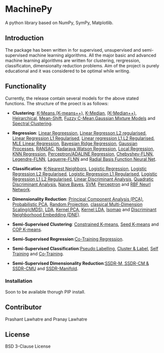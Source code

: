 # MachinePy
A python library based on NumPy, SymPy, Matplotlib.

## Introduction
The package has been written in for supervised, unsupervised and semi-supervised machine learning algorithms. All the major basic and advanced machine learning algorithms are written for clustering, rergression, classificaton, dimensionalty reduction problems. Aim of the project is purely educational and it was considered to be optimal while writing.

## Functionality
Currently, the release contain several models for the above stated functions. The structure of the proect is as follows:
* **Clustering**: [K-Means],[(K-means++)], [K-Median], [(K-Median++)], [Heirarchical], [Mean-Shift], [Fuzzy C-Mean],[Gaussian Mixture Models] and [Spectral Clustering]. 
* **Regression**: [Linear Regreession], [Linear Regresson L2 regularised], [Linear Regression L1 Regularised], [Linear regression L1,L2 Regularised], [MLE Linear Regression], [Bayesian Ridge Regression], [Gaussian Processes], [RANSAC], [Nadaraya Watson Regression], [Local Regression], [KNN Regression], [Perceptron/ADALINE Regression], [Chebyshev-FLNN], [Legendre-FLNN], [Laguerre-FLNN] and [Radial Basis Function Neural Net]. 
* **Classification**: [K-Nearest Neighbors], [Logistic Regression], [Logistic Regression L2 Regularised], [Logistic Regression L1 Regularised], [Logistic Regression L1 L2 Regularised], [Linear Discriminant Analysis], [Quadratic Discriminant Analysis], [Naive Bayes], [SVM], [Perceptron] and [RBF Neurl Network].

* **Dimensionality Reduction**: [Principal Component Analysis (PCA)], [Probabilistic PCA], [Random Projection], [classical Multi-Dimension Scaling(cMDS)], [LDA], [Kernel PCA], [Kernel LDA], [Isomap] and [Discriminant Neighborhood Embedding (DNE)].


* **Semi-Supervised Clustering**: [Constrained K-means], [Seed K-means] and [COP K-means].
* **Semi-Supervised Regression**:[Co-Training Regression].
* **Semi-Supervised Classification**:[Pseudo Labelling], [Cluster & Label], [Self Training] and [Co-Training].
* **Semi-Supervised Dimensionality Reduction**:[SSDR-M, SSDR-CM & SSDR-CMU] and [SSDR-Manifold].

### Installation

Soon to be available thorugh PIP install.  

## Contributor
Prashant Lawhatre and Pranay Lawhatre

License
----

BSD 3-Clause License

[Linear Regreession]:<https://github.com/pvlawhatre/MachinePy/tree/master/Regression/Linear%20Regression%20L1>  
[Linear Regresson L2 regularised]: <https://github.com/pvlawhatre/MachinePy/tree/master/Regression/LInear%20Regression%20L2>  
[Linear Regression L1 Regularised]:<https://github.com/pvlawhatre/MachinePy/tree/master/Regression/Linear%20Regression%20L1>  
[Linear regression L1,L2 Regularised]:<https://github.com/pvlawhatre/MachinePy/tree/master/Regression/Linear%20Regression%20L1L2>  
[MLE Linear Regression]:<https://github.com/pvlawhatre/MachinePy/tree/master/Regression/MLE%20Linear%20Regression>  
[Bayesian Ridge Regression]:<https://github.com/pvlawhatre/MachinePy/tree/master/Regression/Bayesian%20Ridge%20Regression>  
[Gaussian Processes]:<https://github.com/pvlawhatre/MachinePy/tree/master/Regression/Gaussian%20Processes>  
[RANSAC]:<https://github.com/pvlawhatre/MachinePy/tree/master/Regression/RANSAC>  
[Nadaraya Watson Regression]:<https://github.com/pvlawhatre/MachinePy/tree/master/Regression/Nadaraya-Watson%20Regression>  
[Local Regression]:<https://github.com/pvlawhatre/MachinePy/tree/master/Regression/Local%20Regression>  
[KNN Regression]:<https://github.com/pvlawhatre/MachinePy/tree/master/Regression/KNN%20Regression>  
[Perceptron/ADALINE Regression]:<https://github.com/pvlawhatre/MachinePy/tree/master/Regression/Perceptron_ADALINE%20Regression>   
[Radial Basis Function Neural Net]:<https://github.com/pvlawhatre/MachinePy/tree/master/Regression/RBF%20Neural%20Nets>  
[K-Nearest Neighbors]: <https://github.com/pvlawhatre/MachinePy/tree/master/Classification/KNN>  
[Logistic Regression]:<https://github.com/pvlawhatre/MachinePy/tree/master/Classification/Logistic%20Regression>  
[Logistic Regression L2 Regularised]:<https://github.com/pvlawhatre/MachinePy/tree/master/Classification/Logitic%20Regression%20L2>  
[Logistic Regression L1 Regularised]:<https://github.com/pvlawhatre/MachinePy/tree/master/Classification/Logistic%20Regression%20L1>  
[Logistic Regression L1 L2 Regularised]:<https://github.com/pvlawhatre/MachinePy/tree/master/Classification/Logistic%20Regression%20L1L2>  
[Linear Discriminant Analysis]:<https://github.com/pvlawhatre/MachinePy/tree/master/Classification/LDA>  
[Quadratic Discriminant Analysis]:<https://github.com/pvlawhatre/MachinePy/tree/master/Classification/QDA>  
[Naive Bayes]:<https://github.com/pvlawhatre/MachinePy/tree/master/Classification/Naive%20Bayes>  
[SVM]:<https://github.com/pvlawhatre/MachinePy/tree/master/Classification/SVM>  
[Perceptron]:<https://github.com/pvlawhatre/MachinePy/tree/master/Classification/Perceptron>  
[RBF Neurl Network]:<https://github.com/pvlawhatre/MachinePy/tree/master/Classification/RBF%20Neural%20Net>  
[Principal Component Analysis (PCA)]:<https://github.com/pvlawhatre/MachinePy/tree/master/Dimensionality%20Redcuction/PCA>  
[Probabilistic PCA]:<https://github.com/pvlawhatre/MachinePy/tree/master/Dimensionality%20Redcuction/Probabilistic%20PCA>  
[Random Projection]:<https://github.com/pvlawhatre/MachinePy/tree/master/Dimensionality%20Redcuction/Random%20Projection>  
[classical Multi-Dimension Scaling(cMDS)]:<https://github.com/pvlawhatre/MachinePy/tree/master/Dimensionality%20Redcuction/cMDS>  
[LDA]:<https://github.com/pvlawhatre/MachinePy/tree/master/Dimensionality%20Redcuction/LDA>  
[Kernel PCA]:<https://github.com/pvlawhatre/MachinePy/tree/master/Dimensionality%20Redcuction/Kernel%20PCA>  
[Kernel LDA]:<https://github.com/pvlawhatre/MachinePy/tree/master/Dimensionality%20Redcuction/Kernel%20LDA>  
[Isomap]:<https://github.com/pvlawhatre/MachinePy/tree/master/Dimensionality%20Redcuction/Isomap>  
[Discriminant Neighborhood Embedding (DNE)]:<https://github.com/pvlawhatre/MachinePy/tree/master/Dimensionality%20Redcuction/Discriminant%20Neighborhood%20Embedding>  
[Constrained K-means]:<https://github.com/pvlawhatre/MachinePy/tree/master/SSL-Clustering/Constrained%20K-Means>  
[Seed K-means]:<https://github.com/pvlawhatre/MachinePy/tree/master/SSL-Clustering/Seed%20K-Means>  
[COP K-means]:<https://github.com/pvlawhatre/MachinePy/tree/master/SSL-Clustering/COP%20K-Means>  
[Co-Training Regression]:<https://github.com/pvlawhatre/MachinePy/tree/master/SSL-Regression/Co-Training%20Regression/Co-Training%20Regression>  
[Pseudo Labelling]:<https://github.com/pvlawhatre/MachinePy/tree/master/SSL_Classification/Pseudo%20Labelling>  
[Cluster & Label]:<https://github.com/pvlawhatre/MachinePy/tree/master/SSL_Classification/Cluster%20and%20Label>  
[Self Training]:<https://github.com/pvlawhatre/MachinePy/tree/master/SSL_Classification/Self-Training>  
[Co-Training]:<https://github.com/pvlawhatre/MachinePy/tree/master/SSL_Classification/Co-Training>  
[SSDR-M, SSDR-CM & SSDR-CMU]:<https://github.com/pvlawhatre/MachinePy/tree/master/SSL-Dimensionality%20Reduction/SSDR%20(M%2CCM%2CCMU)>  
[SSDR-Manifold]:<https://github.com/pvlawhatre/MachinePy/tree/master/SSL-Dimensionality%20Reduction/Manifold>  
[K-Means]:<https://github.com/pvlawhatre/MachinePy/tree/master/Clustering/K-Means>  
[(K-means++)]:<https://github.com/pvlawhatre/MachinePy/tree/master/Clustering/K-Means%2B%2B>  
[K-Median]:<https://github.com/pvlawhatre/MachinePy/tree/master/Clustering/K-Median>  
[(K-Median++)]:<https://github.com/pvlawhatre/MachinePy/tree/master/Clustering/K-Median%2B%2B>  
[Heirarchical]:<https://github.com/pvlawhatre/MachinePy/tree/master/Clustering/Heirarchical%20Clustering>  
[Mean-Shift]:<https://github.com/pvlawhatre/MachinePy/tree/master/Clustering/Mean-Shift>  
[Fuzzy C-Mean]:<https://github.com/pvlawhatre/MachinePy/tree/master/Clustering/Fuzzy%20C-Mean>  
[Gaussian Mixture Models]:<https://github.com/pvlawhatre/MachinePy/tree/master/Clustering/Gaussian%20Mixture%20Model>  
[Spectral Clustering]:<https://github.com/pvlawhatre/MachinePy/tree/master/Clustering/Spectral%20Clustering>  
[Chebyshev-FLNN]:<https://github.com/pvlawhatre/MachinePy/tree/master/Regression/Chebyshev-FLNN>  
[Legendre-FLNN]:<https://github.com/pvlawhatre/MachinePy/tree/master/Regression/Legendre-FLNN>  
[Laguerre-FLNN]:<https://github.com/pvlawhatre/MachinePy/tree/master/Regression/Laguerre-FLNN>  
